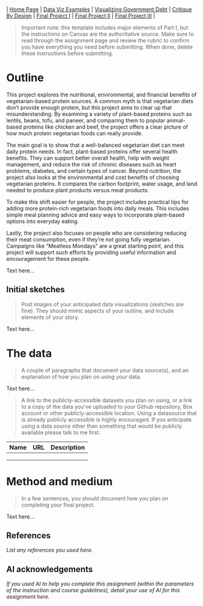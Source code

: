 | [Home Page](https://ananthulalohitaksha.github.io/lohitaksha-ananthula-portfolio/) | [Data Viz Examples](dataviz-examples) | [Visualizing Government Debt](visualizing-government-debt) | [Critique By Design](critique-by-design) | [Final Project I](final-project-part-one) | [Final Project II](final-project-part-two) | [Final Project III](final-project-part-three) |

> Important note: this template includes major elements of Part I, but the instructions on Canvas are the authoritative source.  Make sure to read through the assignment page and review the rubric to confirm you have everything you need before submitting.  When done, delete these instructions before submitting.

# Outline
This project explores the nutritional, environmental, and financial benefits of vegetarian-based protein sources. A common myth is that vegetarian diets don’t provide enough protein, but this project aims to clear up that misunderstanding. By examining a variety of plant-based proteins such as lentils, beans, tofu, and paneer, and comparing them to popular animal-based proteins like chicken and beef, the project offers a clear picture of how much protein vegetarian foods can really provide.

The main goal is to show that a well-balanced vegetarian diet can meet daily protein needs. In fact, plant-based proteins offer several health benefits. They can support better overall health, help with weight management, and reduce the risk of chronic diseases such as heart problems, diabetes, and certain types of cancer.
Beyond nutrition, the project also looks at the environmental and cost benefits of choosing vegetarian proteins. It compares the carbon footprint, water usage, and land needed to produce plant products versus meat products. 

To make this shift easier for people, the project includes practical tips for adding more protein-rich vegetarian foods into daily meals. This includes simple meal planning advice and easy ways to incorporate plant-based options into everyday eating. 

Lastly, the project also focuses on people who are considering reducing their meat consumption, even if they’re not going fully vegetarian. Campaigns like “Meatless Mondays” are a great starting point, and this project will support such efforts by providing useful information and encouragement for these people.



Text here...

## Initial sketches
> Post images of your anticipated data visualizations (sketches are fine). They should mimic aspects of your outline, and include elements of your story.  

Text here...

# The data
> A couple of paragraphs that document your data source(s), and an explanation of how you plan on using your data. 

Text here...

> A link to the publicly-accessible datasets you plan on using, or a link to a copy of the data you've uploaded to your Github repository, Box account or other publicly-accessible location. Using a datasource that is already publicly accessible is highly encouraged.  If you anticipate using a data source other than something that would be publicly available please talk to me first. 

| Name | URL | Description |
|------|-----|-------------|
|      |     |             |
|      |     |             |
|      |     |             |

# Method and medium
> In a few sentences, you should document how you plan on completing your final project. 

Text here...

## References
_List any references you used here._

## AI acknowledgements
_If you used AI to help you complete this assignment (within the parameters of the instruction and course guidelines), detail your use of AI for this assignment here._
